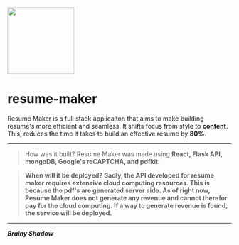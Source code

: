 <img src = 'https://storage.googleapis.com/resume-maker-template/logo.png' height = 150>
<h1>resume-maker</h1>

Resume Maker is a full stack applicaiton that aims to make building resume's more efficient and seamless. It shifts focus from style to <b>content</b>. This, reduces the time it takes to build an effective resume by <b>80%</b>.
 
-------------------------------------------------------------------------------------------------------------------------------------------------------------------------

>How was it built?
 Resume Maker was made using <b>React<b>, <b>Flask API<b>, <b>mongoDB<b>, <b>Google's reCAPTCHA<b>, and <b>pdfkit</b>. 

>When will it be deployed?
 Sadly, the API developed for resume maker requires extensive cloud computing resources. This is because the pdf's are generated server side. As of right now, Resume Maker does not generate any revenue and cannot therefor pay for the cloud computing. If a way to generate revenue is found, the service will be deployed.  
 
-------------------------------------------------------------------------------------------------------------------------------------------------------------------------
  
<i>Brainy Shadow</i>
